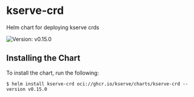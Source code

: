 # kserve-crd

Helm chart for deploying kserve crds

![Version: v0.15.0](https://img.shields.io/badge/Version-v0.15.0-informational?style=flat-square)

## Installing the Chart

To install the chart, run the following:

```console
$ helm install kserve-crd oci://ghcr.io/kserve/charts/kserve-crd --version v0.15.0
```
